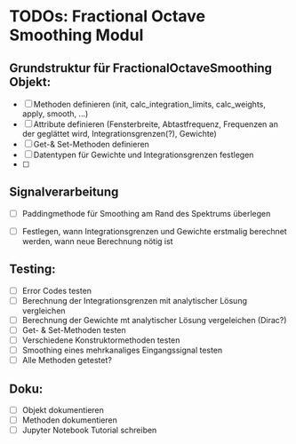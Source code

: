 # TODOs: Fractional Octave Smoothing Modul

## Grundstruktur für FractionalOctaveSmoothing Objekt:
* [ ] Methoden definieren (init, calc_integration_limits, calc_weights, apply, 
    smooth, ...)
* [ ] Attribute definieren (Fensterbreite, Abtastfrequenz, Frequenzen an der 
    geglättet wird, Integrationsgrenzen(?), Gewichte)
* [ ] Get-& Set-Methoden definieren
* [ ] Datentypen für Gewichte und Integrationsgrenzen festlegen
* [ ] 

## Signalverarbeitung
* [ ] Paddingmethode für Smoothing am Rand des Spektrums überlegen
* [ ] Festlegen, wann Integrationsgrenzen und Gewichte erstmalig berechnet 
    werden, wann neue Berechnung nötig ist


## Testing:
* [ ] Error Codes testen
* [ ] Berechnung der Integrationsgrenzen mit analytischer Lösung vergleichen
* [ ] Berechnung der Gewichte mt analytischer Lösung vergeleichen (Dirac?)
* [ ] Get- & Set-Methoden testen
* [ ] Verschiedene Konstruktormethoden testen 
* [ ] Smoothing eines mehrkanaliges Eingangssignal testen
* [ ] Alle Methoden getestet?

## Doku:
* [ ] Objekt dokumentieren
* [ ] Methoden dokumentieren
* [ ] Jupyter Notebook Tutorial schreiben
